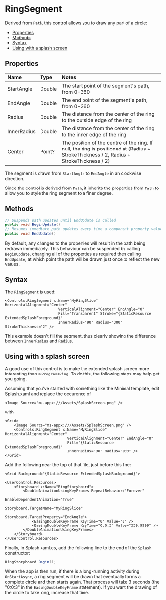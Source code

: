 # RingSegment
Derived from `Path`, this control allows you to draw any part of a circle:

- [Properties](#ringsegment-properties)
- [Methods](#ringsegment-methods)
- [Syntax](#ringsegment-syntax)
- [Using with a splash screen](#using-with-a-splash-screen)

## <a name="ringsegment-properties"></a>Properties
| Name | Type | Notes |
|:---|:---|:---|
|StartAngle| Double| The start point of the segment's path, from 0-360|
|EndAngle| Double| The end point of the segment's path, from 0-360|
|Radius| Double| The distance from the center of the ring to the outside edge of the ring|
|InnerRadius| Double| The distance from the center of the ring to the inner edge of the ring|
|Center| Point?| The position of the centre of the ring. If null, the ring is positioned at (Radius + StrokeThickness / 2, Radius + StrokeThickness / 2)| 

The segment is drawn from `StartAngle` to `EndAngle` in an clockwise direction.

Since the control is derived from `Path`, it inherits the properties from `Path` to allow you to style the ring
segment to a finer degree.

## <a name="ringsegment-methods"></a>Methods
````csharp
// Suspends path updates until EndUpdate is called
public void BeginUpdate()
// Resumes immediate path updates every time a component property value changes. Updates the path.
public void EndUpdate()
````

By default, any changes to the properties will result in the path being redrawn immediately. This behaviour can be
suspended by calling `BeginUpdate`, changing all of the properties as required then calling `EndUpdate`, at which
point the path will be drawn just once to reflect the new values.

## <a name="ringsegment-syntax"></a>Syntax
The `RingSegment` is used:
````XAML
<Controls:RingSegment x:Name="MyRingSlice" HorizontalAlignment="Center"
                        VerticalAlignment="Center" EndAngle="0"
                        Fill="Transparent" Stroke="{StaticResource ExtendedSplashForeground}"
                        InnerRadius="90" Radius="300" StrokeThickness="2" />
````

This example doesn't fill the segment, thus clearly showing the difference between `InnerRadius` and `Radius`.

## Using with a splash screen
A good use of this control is to make the extended splash screen more interesting than a `ProgressRing`. To do this, the
following steps may help get you going.

Assuming that you've started with something like the Minimal template, edit Splash.xaml and replace the occurence of

````XAML
<Image Source="ms-appx:///Assets/SplashScreen.png" />
````

with

````XAML
<Grid>
    <Image Source="ms-appx:///Assets/SplashScreen.png" />
    <Controls:RingSegment x:Name="MyRingSlice" HorizontalAlignment="Center"
                            VerticalAlignment="Center" EndAngle="0"
                            Fill="{StaticResource ExtendedSplashForeground}"
                            InnerRadius="90" Radius="100" />
</Grid>
````

Add the following near the top of that file, just before this line:

````XAML
<Grid Background="{StaticResource ExtendedSplashBackground}">
````

````XAML
<UserControl.Resources>
    <Storyboard x:Name="RingStoryboard">
        <DoubleAnimationUsingKeyFrames RepeatBehavior="Forever"
                                        EnableDependentAnimation="True"
                                        Storyboard.TargetName="MyRingSlice"
                                        Storyboard.TargetProperty="EndAngle">
            <EasingDoubleKeyFrame KeyTime="0" Value="0" />
            <EasingDoubleKeyFrame KeyTime="0:0:3" Value="359.9999" />
        </DoubleAnimationUsingKeyFrames>
    </Storyboard>
</UserControl.Resources>
````

Finally, in Splash.xaml.cs, add the following line to the end of the `Splash` constructor:

````csharp
RingStoryboard.Begin();
````

When the app is then run, if there is a long-running activity during `OnStartAsync`, a ring segment will be drawn that eventually
forms a complete circle and then starts again. That process will take 3 seconds (the "0:0:3" in the `EasingDoubleKeyFrame`
statement). If you want the drawing of the circle to take long, increase that time.
